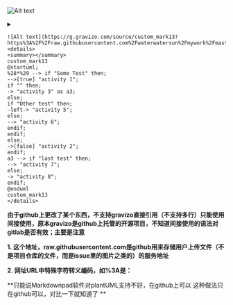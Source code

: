 ![Alt text](https://g.gravizo.com/source/custom_mark13?https%3A%2F%2Fraw.githubusercontent.com%2Fwaterwatersun%2Fmywork%2Fmaster%2Ftest.md?1)
<details> 
<summary></summary>
custom_mark13
@startuml;
%28*%29 --> if "Some Test" then;
-->[true] "activity 1";
if "" then;
-> "activity 3" as a3;
else;
if "Other test" then;
-left-> "activity 5";
else;
--> "activity 6";
endif;
endif;
else;
->[false] "activity 2";
endif;
a3 --> if "last test" then;
--> "activity 7";
else;
-> "activity 8";
endif;
@enduml
custom_mark13
</details>

```
![Alt text](https://g.gravizo.com/source/custom_mark13?https%3A%2F%2Fraw.githubusercontent.com%2Fwaterwatersun%2Fmywork%2Fmaster%2Ftest.md)
<details> 
<summary></summary>
custom_mark13
@startuml;
%28*%29 --> if "Some Test" then;
-->[true] "activity 1";
if "" then;
-> "activity 3" as a3;
else;
if "Other test" then;
-left-> "activity 5";
else;
--> "activity 6";
endif;
endif;
else;
->[false] "activity 2";
endif;
a3 --> if "last test" then;
--> "activity 7";
else;
-> "activity 8";
endif;
@enduml
custom_mark13
</details>
```

**由于github上更改了某个东西，不支持gravizo直接引用（不支持多行）只能使用间接使用，原本gravizo是github上托管的开源项目，不知道间接使用的语法对gitlab是否有效；主要是注意**

 **1. 这个地址，raw.githubusercontent.com是github用来存储用户上传文件（不是项目仓库的文件，而是issue里的图片之类的）的服务地址**

**2. 网址URL中特殊字符转义编码，如%3A是：**

**只能说Markdownpad软件对plantUML支持不好，在github上可以
这种做法只在github可以，对比一下就知道了
**
